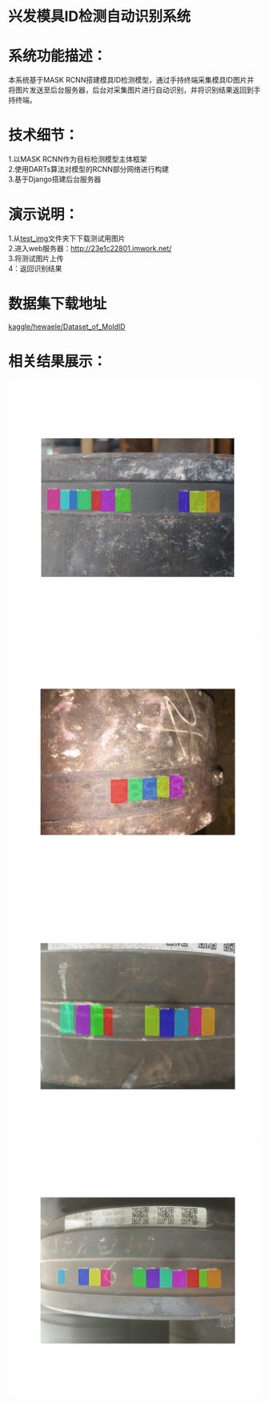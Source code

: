 # 兴发模具ID检测自动识别系统
# 系统功能描述：
本系统基于MASK RCNN搭建模具ID检测模型，通过手持终端采集模具ID图片并将图片发送至后台服务器，后台对采集图片进行自动识别，并将识别结果返回到手持终端。
# 技术细节：
1.以MASK RCNN作为目标检测模型主体框架  
2.使用DARTs算法对模型的RCNN部分网络进行构建  
3.基于Django搭建后台服务器  
# 演示说明：
1.从[test_img](https://github.com/hewaele/xingfa_services/tree/master/test_img)文件夹下下载测试用图片  
2.进入web服务器：http://23e1c22801.imwork.net/  
3.将测试图片上传  
4：返回识别结果  
# 数据集下载地址
[kaggle/hewaele/Dataset_of_MoldID](https://www.kaggle.com/hewaele/xingfa-datast-test)
# 相关结果展示：
![1](https://github.com/hewaele/xingfa_services/blob/master/show/2019-04-25152727.jpg)
![2](https://github.com/hewaele/xingfa_services/blob/master/show/IMG_2050.JPG)
![3](https://github.com/hewaele/xingfa_services/blob/master/show/IMG_2384.JPG)
![4](https://github.com/hewaele/xingfa_services/blob/master/show/IMG_2674.JPG)
